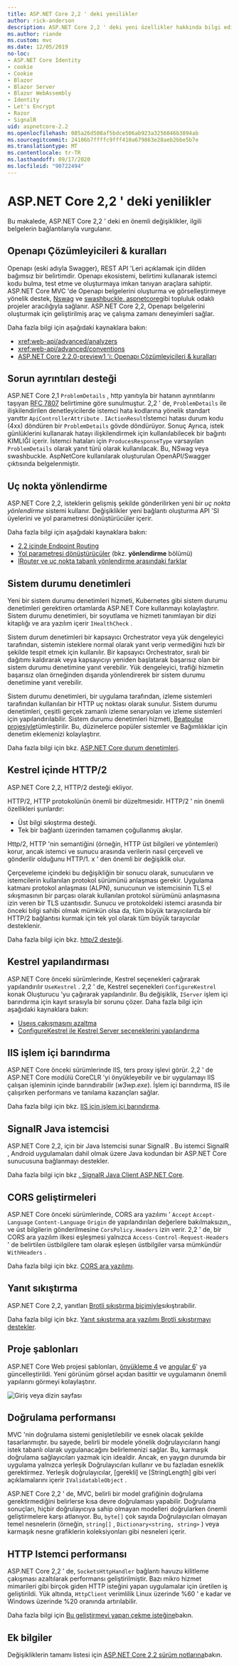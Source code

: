 ```yaml
---
title: ASP.NET Core 2,2 ' deki yenilikler
author: rick-anderson
description: ASP.NET Core 2,2 ' deki yeni özellikler hakkında bilgi edinin.
ms.author: riande
ms.custom: mvc
ms.date: 12/05/2019
no-loc:
- ASP.NET Core Identity
- cookie
- Cookie
- Blazor
- Blazor Server
- Blazor WebAssembly
- Identity
- Let's Encrypt
- Razor
- SignalR
uid: aspnetcore-2.2
ms.openlocfilehash: 085a26d508af5bdce506ab923a3256046b3894ab
ms.sourcegitcommit: 24106b7ffffc9fff410a679863e28aeb2bbe5b7e
ms.translationtype: MT
ms.contentlocale: tr-TR
ms.lasthandoff: 09/17/2020
ms.locfileid: "90722494"
---
```

# <a name="whats-new-in-aspnet-core-22"></a>ASP.NET Core 2,2 ' deki yenilikler

Bu makalede, ASP.NET Core 2,2 ' deki en önemli değişiklikler, ilgili belgelerin bağlantılarıyla vurgulanır.

## <a name="openapi-analyzers--conventions"></a>Openapı Çözümleyicileri & kuralları

Openapı (eski adıyla Swagger), REST API 'Leri açıklamak için dilden bağımsız bir belirtimdir. Openapı ekosistemi, belirtimi kullanarak istemci kodu bulma, test etme ve oluşturmaya imkan tanıyan araçlara sahiptir. ASP.NET Core MVC 'de Openapı belgelerini oluşturma ve görselleştirmeye yönelik destek, [Nswag](https://github.com/RicoSuter/NSwag) ve [swashbuckle. aspnetcore](https://github.com/domaindrivendev/Swashbuckle.AspNetCore)gibi topluluk odaklı projeler aracılığıyla sağlanır. ASP.NET Core 2,2, Openapı belgelerini oluşturmak için geliştirilmiş araç ve çalışma zamanı deneyimleri sağlar.

Daha fazla bilgi için aşağıdaki kaynaklara bakın:

* <xref:web-api/advanced/analyzers>
* <xref:web-api/advanced/conventions>
* [ASP.NET Core 2.2.0-preview1 'i: Openapı Çözümleyicileri & kuralları](https://blogs.msdn.microsoft.com/webdev/2018/08/23/asp-net-core-2-20-preview1-open-api-analyzers-conventions/)

## <a name="problem-details-support"></a>Sorun ayrıntıları desteği

ASP.NET Core 2,1 `ProblemDetails` , http yanıtıyla bir hatanın ayrıntılarını taşıyan [RFC 7807](https://tools.ietf.org/html/rfc7807) belirtimine göre sunulmuştur. 2,2 ' de, `ProblemDetails` ile ilişkilendirilen denetleyicilerde istemci hata kodlarına yönelik standart yanıttır `ApiControllerAttribute` . `IActionResult`İstemci hatası durum kodu (4xx) döndüren bir `ProblemDetails` gövde döndürüyor. Sonuç Ayrıca, istek günlüklerini kullanarak hatayı ilişkilendirmek için kullanılabilecek bir bağıntı KIMLIĞI içerir. İstemci hataları için `ProducesResponseType` varsayılan `ProblemDetails` olarak yanıt türü olarak kullanılacak. Bu, NSwag veya swashbuckle. AspNetCore kullanılarak oluşturulan OpenAPI/Swagger çıktısında belgelenmiştir.

## <a name="endpoint-routing"></a>Uç nokta yönlendirme

ASP.NET Core 2,2, isteklerin gelişmiş şekilde gönderilirken yeni bir *uç nokta yönlendirme* sistemi kullanır. Değişiklikler yeni bağlantı oluşturma API 'SI üyelerini ve yol parametresi dönüştürücüler içerir.

Daha fazla bilgi için aşağıdaki kaynaklara bakın:

* [2,2 içinde Endpoint Routing](https://blogs.msdn.microsoft.com/webdev/2018/08/27/asp-net-core-2-2-0-preview1-endpoint-routing/)
* [Yol parametresi dönüştürücüler](https://www.hanselman.com/blog/ASPNETCore22ParameterTransformersForCleanURLGenerationAndSlugsInRazorPagesOrMVC.aspx) (bkz. **yönlendirme** bölümü)
* [IRouter ve uç nokta tabanlı yönlendirme arasındaki farklar](xref:fundamentals/routing?view=aspnetcore-2.2#differences-from-earlier-versions-of-routing)

## <a name="health-checks"></a>Sistem durumu denetimleri

Yeni bir sistem durumu denetimleri hizmeti, Kubernetes gibi sistem durumu denetimleri gerektiren ortamlarda ASP.NET Core kullanmayı kolaylaştırır. Sistem durumu denetimleri, bir soyutlama ve hizmeti tanımlayan bir dizi kitaplığı ve ara yazılım içerir `IHealthCheck` .

Sistem durum denetimleri bir kapsayıcı Orchestrator veya yük dengeleyici tarafından, sistemin isteklere normal olarak yanıt verip vermediğini hızlı bir şekilde tespit etmek için kullanılır. Bir kapsayıcı Orchestrator, sıralı bir dağıtımı kaldırarak veya kapsayıcıyı yeniden başlatarak başarısız olan bir sistem durumu denetimine yanıt verebilir. Yük dengeleyici, trafiği hizmetin başarısız olan örneğinden dışarıda yönlendirerek bir sistem durumu denetimine yanıt verebilir.

Sistem durumu denetimleri, bir uygulama tarafından, izleme sistemleri tarafından kullanılan bir HTTP uç noktası olarak sunulur. Sistem durumu denetimleri, çeşitli gerçek zamanlı izleme senaryoları ve izleme sistemleri için yapılandırılabilir. Sistem durumu denetimleri hizmeti, [Beatpulse projesiyle](https://github.com/Xabaril/BeatPulse)tümleştirilir. Bu, düzinelerce popüler sistemler ve Bağımlılıklar için denetim eklemenizi kolaylaştırır.

Daha fazla bilgi için bkz. [ASP.NET Core durum denetimleri](xref:host-and-deploy/health-checks).

## <a name="http2-in-kestrel"></a>Kestrel içinde HTTP/2

ASP.NET Core 2,2, HTTP/2 desteği ekliyor.

HTTP/2, HTTP protokolünün önemli bir düzeltmesidir. HTTP/2 ' nin önemli özellikleri şunlardır:

* Üst bilgi sıkıştırma desteği.
* Tek bir bağlantı üzerinden tamamen çoğullanmış akışlar.

Http/2, HTTP 'nin semantiğini (örneğin, HTTP üst bilgileri ve yöntemleri) korur, ancak istemci ve sunucu arasında verilerin nasıl çerçeveli ve gönderilir olduğunu HTTP/1. x ' den önemli bir değişiklik olur.

Çerçeveleme içindeki bu değişikliğin bir sonucu olarak, sunucuların ve istemcilerin kullanılan protokol sürümünü anlaşması gerekir. Uygulama katmanı protokol anlaşması (ALPN), sunucunun ve istemcisinin TLS el sıkışmasının bir parçası olarak kullanılan protokol sürümünü anlaşmasına izin veren bir TLS uzantısıdır. Sunucu ve protokoldeki istemci arasında bir önceki bilgi sahibi olmak mümkün olsa da, tüm büyük tarayıcılarda bir HTTP/2 bağlantısı kurmak için tek yol olarak tüm büyük tarayıcılar desteklenir.

Daha fazla bilgi için bkz. [http/2 desteği](xref:fundamentals/servers/index?view=aspnetcore-2.2#http2-support).

## <a name="kestrel-configuration"></a>Kestrel yapılandırması

ASP.NET Core önceki sürümlerinde, Kestrel seçenekleri çağırarak yapılandırılır `UseKestrel` . 2,2 ' de, Kestrel seçenekleri `ConfigureKestrel` konak Oluşturucu 'yu çağırarak yapılandırılır. Bu değişiklik, `IServer` işlem içi barındırma için kayıt sırasıyla bir sorunu çözer. Daha fazla bilgi için aşağıdaki kaynaklara bakın:

* [Useııs çakışmasını azaltma](https://github.com/aspnet/KestrelHttpServer/issues/2760)
* [ConfigureKestrel ile Kestrel Server seçeneklerini yapılandırma](xref:fundamentals/servers/kestrel?view=aspnetcore-2.2#how-to-use-kestrel-in-aspnet-core-apps)

## <a name="iis-in-process-hosting"></a>IIS işlem içi barındırma

ASP.NET Core önceki sürümlerinde IIS, ters proxy işlevi görür. 2,2 ' de ASP.NET Core modülü CoreCLR 'yi önyükleyebilir ve bir uygulamayı IIS çalışan işleminin içinde barındırabilir (*w3wp.exe*). İşlem içi barındırma, IIS ile çalışırken performans ve tanılama kazançları sağlar.

Daha fazla bilgi için bkz. [IIS için işlem içi barındırma](xref:host-and-deploy/aspnet-core-module?view=aspnetcore-2.2#in-process-hosting-model).

## <a name="no-locsignalr-java-client"></a>SignalR Java istemcisi

ASP.NET Core 2,2, için bir Java Istemcisi sunar SignalR . Bu istemci SignalR , Android uygulamaları dahil olmak üzere Java kodundan bir ASP.NET Core sunucusuna bağlanmayı destekler.

Daha fazla bilgi için bkz [. SignalR Java Client ASP.NET Core](../signalr/java-client.md?view=aspnetcore-2.2).

## <a name="cors-improvements"></a>CORS geliştirmeleri

ASP.NET Core önceki sürümlerinde, CORS ara yazılımı ' `Accept` `Accept-Language` `Content-Language` `Origin` de yapılandırılan değerlere bakılmaksızın,, ve üst bilgilerin gönderilmesine `CorsPolicy.Headers` izin verir. 2,2 ' de, bir CORS ara yazılım ilkesi eşleşmesi yalnızca `Access-Control-Request-Headers` ' de belirtilen üstbilgilere tam olarak eşleşen üstbilgiler varsa mümkündür `WithHeaders` .

Daha fazla bilgi için bkz. [CORS ara yazılımı](xref:security/cors?view=aspnetcore-2.2#set-the-allowed-request-headers).

## <a name="response-compression"></a>Yanıt sıkıştırma

ASP.NET Core 2,2, yanıtları [Brotli sıkıştırma biçimiyle](https://tools.ietf.org/html/rfc7932)sıkıştırabilir.

Daha fazla bilgi için bkz. [Yanıt sıkıştırma ara yazılımı Brotli sıkıştırmayı destekler](xref:performance/response-compression?view=aspnetcore-2.2#brotli-compression-provider).

## <a name="project-templates"></a>Proje şablonları

ASP.NET Core Web projesi şablonları, [önyükleme 4](https://getbootstrap.com/docs/4.1/migration/) ve [angular 6](https://blog.angular.io/version-6-of-angular-now-available-cc56b0efa7a4)' ya güncelleştirildi. Yeni görünüm görsel açıdan basittir ve uygulamanın önemli yapılarını görmeyi kolaylaştırır.

![Giriş veya dizin sayfası](~/tutorials/razor-pages/razor-pages-start/_static/home2.2.png)

## <a name="validation-performance"></a>Doğrulama performansı

MVC 'nin doğrulama sistemi genişletilebilir ve esnek olacak şekilde tasarlanmıştır. bu sayede, belirli bir modele yönelik doğrulayıcıların hangi istek tabanlı olarak uygulanacağını belirlemenizi sağlar. Bu, karmaşık doğrulama sağlayıcıları yazmak için idealdir. Ancak, en yaygın durumda bir uygulama yalnızca yerleşik Doğrulayıcıları kullanır ve bu fazladan esneklik gerektirmez. Yerleşik doğrulayıcılar, [gerekli] ve [StringLength] gibi veri açıklamalarını içerir `IValidatableObject` .

ASP.NET Core 2,2 ' de, MVC, belirli bir model grafiğinin doğrulama gerektirmediğini belirlerse kısa devre doğrulaması yapabilir. Doğrulama sonuçları, hiçbir doğrulayıcıya sahip olmayan modelleri doğrularken önemli geliştirmelere karşı atlanıyor. Bu, `byte[]` çok sayıda Doğrulayıcıları olmayan temel nesnelerin (örneğin, `string[]` , `Dictionary<string, string>` ) veya karmaşık nesne grafiklerin koleksiyonları gibi nesneleri içerir.

## <a name="http-client-performance"></a>HTTP Istemci performansı

ASP.NET Core 2,2 ' de, `SocketsHttpHandler` bağlantı havuzu kilitleme çakışması azaltılarak performansı geliştirilmiştir. Bazı mikro hizmet mimarileri gibi birçok giden HTTP isteğini yapan uygulamalar için üretilen iş geliştirildi. Yük altında, `HttpClient` verimlilik Linux üzerinde %60 ' e kadar ve Windows üzerinde %20 oranında artırılabilir.

Daha fazla bilgi için [Bu geliştirmeyi yapan çekme isteğine](https://github.com/dotnet/corefx/pull/32568)bakın.

## <a name="additional-information"></a>Ek bilgiler

Değişikliklerin tamamı listesi için [ASP.NET Core 2,2 sürüm notlarına](https://github.com/dotnet/aspnetcore/releases/tag/2.2.0)bakın.